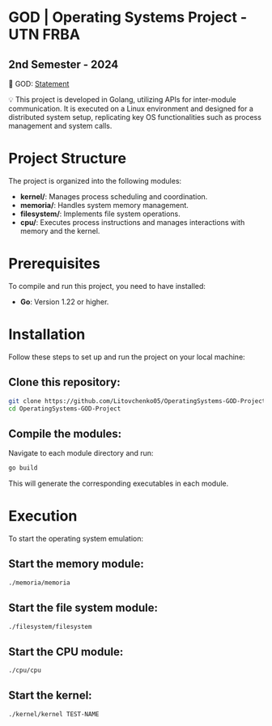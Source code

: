# GOD | Operating Systems Project - UTN FRBA
## 2nd Semester - 2024
📃 GOD: [Statement](https://docs.google.com/document/d/1HSZ14tk7IOfkOf-7ni0Wa6wnKZClEQA7zZyv-h0EZAY/edit?tab=t.0)

💡 This project is developed in Golang, utilizing APIs for inter-module communication. It is executed on a Linux environment and designed for a distributed system setup, replicating key OS functionalities such as process management and system calls.

# Project Structure
The project is organized into the following modules:

- **kernel/**: Manages process scheduling and coordination.
- **memoria/**: Handles system memory management.
- **filesystem/**: Implements file system operations.
- **cpu/**: Executes process instructions and manages interactions with memory and the kernel.

# Prerequisites
To compile and run this project, you need to have installed:

- **Go**: Version 1.22 or higher.

# Installation
Follow these steps to set up and run the project on your local machine:

## Clone this repository:
```sh
git clone https://github.com/Litovchenko05/OperatingSystems-GOD-Project.git  
cd OperatingSystems-GOD-Project  
```

## Compile the modules:
Navigate to each module directory and run:
```sh
go build  
```
This will generate the corresponding executables in each module.

# Execution
To start the operating system emulation:

## Start the memory module:
```sh
./memoria/memoria  
```

## Start the file system module:
```sh
./filesystem/filesystem  
```

## Start the CPU module:
```sh
./cpu/cpu  
```

## Start the kernel:
```sh
./kernel/kernel TEST-NAME  
